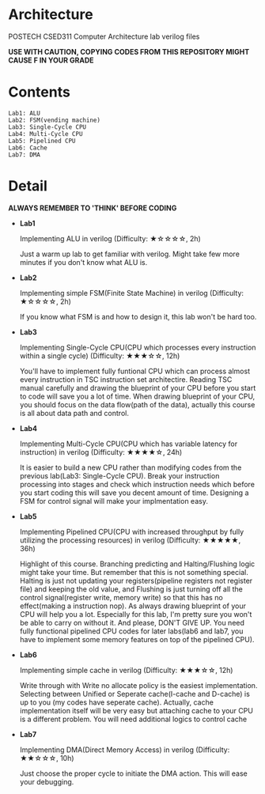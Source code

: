 # Architecture
POSTECH CSED311 Computer Architecture lab verilog files

**USE WITH CAUTION, COPYING CODES FROM THIS REPOSITORY MIGHT CAUSE F IN YOUR GRADE** 

# Contents
    Lab1: ALU
    Lab2: FSM(vending machine)
    Lab3: Single-Cycle CPU
    Lab4: Multi-Cycle CPU
    Lab5: Pipelined CPU
    Lab6: Cache
    Lab7: DMA
    
# Detail


**ALWAYS REMEMBER TO 'THINK' BEFORE CODING**


+ **Lab1**

    Implementing ALU in verilog (Difficulty: ★☆☆☆☆, 2h)
    
    Just a warm up lab to get familiar with verilog. Might take few more minutes if you don't know what ALU is.
    
    
+ **Lab2**

    Implementing simple FSM(Finite State Machine) in verilog (Difficulty:  ★☆☆☆☆, 2h)
    
    If you know what FSM is and how to design it, this lab won't be hard too.
    
    
+ **Lab3**

    Implementing Single-Cycle CPU(CPU which processes every instruction within a single cycle) (Difficulty:  ★★★☆☆, 12h)
    
    You'll have to implement fully funtional CPU which can process almost every instruction in TSC instruction set architectire. 
    Reading TSC manual carefully and drawing the blueprint of your CPU before you start to code will save you a lot of time. 
    When drawing blueprint of your CPU, you should focus on the data flow(path of the data), actually this course is all about data path and control.


+ **Lab4**

    Implementing Multi-Cycle CPU(CPU which has variable latency for instruction) in verilog (Difficulty:  ★★★★☆, 24h)
    
    It is easier to build a new CPU rather than modifying codes from the previous lab(Lab3: Single-Cycle CPU).
    Break your instruction processing into stages and check which instruction needs which before you start coding this will save you decent amount of time.
    Designing a FSM for control signal will make your implmentation easy.
    
+ **Lab5**

    Implementing Pipelined CPU(CPU with increased throughput by fully utilizing the processing resources) in verilog (Difficulty:  ★★★★★, 36h)
    
    Highlight of this course. Branching predicting and Halting/Flushing logic might take your time. But remember that this is not something special.
    Halting is just not updating your registers(pipeline registers not register file) and keeping the old value, 
    and Flushing is just turning off all the control signal(register write, memory write) so that this has no effect(making a instruction nop).
    As always drawing blueprint of your CPU will help you a lot. Especially for this lab, I'm pretty sure you won't be able to carry on without it.
    And please, DON'T GIVE UP. You need fully functional pipelined CPU codes for later labs(lab6 and lab7, you have to implement some memory features on top of the pipelined CPU).
    
    
+ **Lab6**

    Implementing simple cache in verilog (Difficulty:  ★★★☆☆, 12h)
    
    Write through with Write no allocate policy is the easiest implementation. 
    Selecting between Unified or Seperate cache(I-cache and D-cache) is up to you (my codes have seperate cache).
    Actually, cache implementation itself will be very easy but attaching cache to your CPU is a different problem. 
    You will need additional logics to control cache
    
    
+ **Lab7**

    Implementing DMA(Direct Memory Access) in verilog (Difficulty:  ★★☆☆☆, 10h)
    
    Just choose the proper cycle to initiate the DMA action. This will ease your debugging.
    
